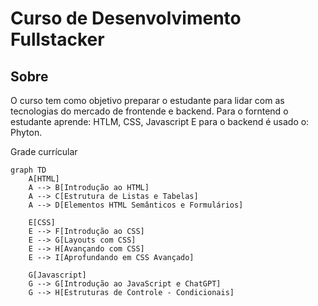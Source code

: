 # Curso de Desenvolvimento Fullstacker

## Sobre
O curso tem como objetivo preparar o estudante para lidar com as tecnologias do mercado de frontende e backend. Para o forntend o estudante aprende: HTLM, CSS, Javascript
E para o backend é usado o: Phyton.


Grade currícular

```mermaid
graph TD
    A[HTML]
    A --> B[Introdução ao HTML]
    A --> C[Estrutura de Listas e Tabelas]
    A --> D[Elementos HTML Semânticos e Formulários]
    
    E[CSS]
    E --> F[Introdução ao CSS]
    E --> G[Layouts com CSS]
    E --> H[Avançando com CSS]
    E --> I[Aprofundando em CSS Avançado]
    
    G[Javascript]
    G --> G[Introdução ao JavaScript e ChatGPT]
    G --> H[Estruturas de Controle - Condicionais]
```